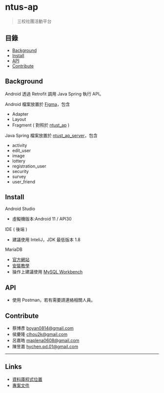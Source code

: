 # ntus-ap

> 三校社團活動平台

## 目錄
- <a href="#Background">Background</a>
- <a href="#Install">Install</a>
- <a href="#API">API</a>
- <a href="#Contribute">Contribute</a>
## Background
Android 透過 Retrofit 調用 Java Spring 執行 API。

Android 檔案放置於 <a href="https://github.com/arienchen/ntus-ap/tree/main/Code/APP/Figma">Figma</a>，包含
- Adapter
- Layout
- Fragment ( 對照於 <a href="https://www.figma.com/file/hJDHjx0X1tVmgZdr65Gaux/ntust_ap?node-id=0%3A1">ntust_ap</a> )

Java Spring 檔案放置於 <a href="https://github.com/arienchen/ntus-ap/tree/main/Code/Server/ntust_ap_server">ntust_ap_server</a>，包含
- activity
- edit_user
- image
- lottery
- registration_user
- security
- survey
- user_friend
## Install

Android Studio
- 虛擬機版本:Android 11 / API30

IDE ( 後端 )
- 建議使用 InteliJ，JDK 最低版本 1.8

MariaDB
- <a href="https://mariadb.org/">官方網站</a>
- <a href="https://officeguide.cc/windows-install-mariadb-database-server-tutorial/">安裝教學</a>
- 操作上建議使用 <a href="https://dev.mysql.com/downloads/workbench/">MySQL Workbench</a>
## API
- 使用 Postman，若有需要請連絡相關人員。

## Contribute
- 蔡博彥 boyan0814@gmail.com
- 侯慶隆 clhou2k@gmail.com
- 呂嘉皓 maplena0608@gmail.com
- 陳昱嘉 hychen.pd.01@gmail.com
---
## Links
- <a href="https://github.com/arienchen/ntus-ap/tree/main/Code/DataBase">資料庫程式位置</a>
- <a href="https://github.com/arienchen/ntus-ap/tree/main/%E5%B0%88%E6%A1%88%E7%AE%A1%E7%90%86">專案文件</a>
